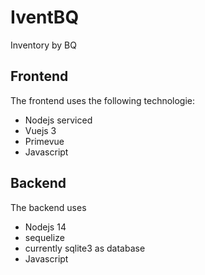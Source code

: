 # IventBQ

Inventory by BQ

## Frontend

The frontend uses the following technologie:

* Nodejs serviced
* Vuejs 3
* Primevue
* Javascript

## Backend

The backend uses

* Nodejs 14
* sequelize
* currently sqlite3 as database
* Javascript
